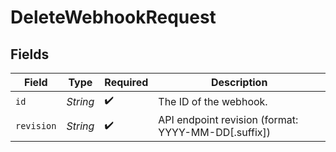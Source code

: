 # DeleteWebhookRequest


## Fields

| Field                                               | Type                                                | Required                                            | Description                                         |
| --------------------------------------------------- | --------------------------------------------------- | --------------------------------------------------- | --------------------------------------------------- |
| `id`                                                | *String*                                            | :heavy_check_mark:                                  | The ID of the webhook.                              |
| `revision`                                          | *String*                                            | :heavy_check_mark:                                  | API endpoint revision (format: YYYY-MM-DD[.suffix]) |